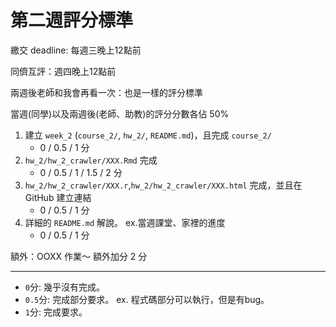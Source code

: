 # 第二週評分標準

繳交 deadline: 每週三晚上12點前

同儕互評：週四晚上12點前

兩週後老師和我會再看一次：也是一樣的評分標準

當週(同學)以及兩週後(老師、助教)的評分分數各佔 50% 


1. 建立 `week_2` (`course_2/`, `hw_2/`, `README.md`)，且完成 `course_2/`
    * 0 / 0.5 / 1 分
2. `hw_2/hw_2_crawler/XXX.Rmd` 完成
    * 0 / 0.5 / 1 / 1.5 / 2 分
3. `hw_2/hw_2_crawler/XXX.r`,`hw_2/hw_2_crawler/XXX.html` 完成，並且在 GitHub 建立連結
    * 0 / 0.5 / 1 分
4. 詳細的 `README.md` 解說。 ex.當週課堂、家裡的進度
    * 0 / 0.5 / 1 分

額外：OOXX 作業～ 額外加分 2 分

---

* `0`分: 幾乎沒有完成。
* `0.5`分: 完成部分要求。 
    ex. 程式碼部分可以執行，但是有bug。
* `1`分: 完成要求。


